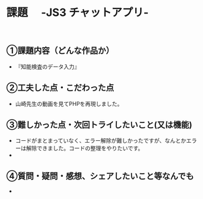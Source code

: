 # 課題　 -JS3 チャットアプリ-
​
## ①課題内容（どんな作品か）
- 『知能検査のデータ入力』
​
## ②工夫した点・こだわった点
- 山崎先生の動画を見てPHPを再現しました。 
​
## ③難しかった点・次回トライしたいこと(又は機能)
- コードがまとまっていなく、エラー解除が難しかったですが、なんとかエラーは解除できました。コードの整理をやりたいです。
-  

## ④質問・疑問・感想、シェアしたいこと等なんでも
- 